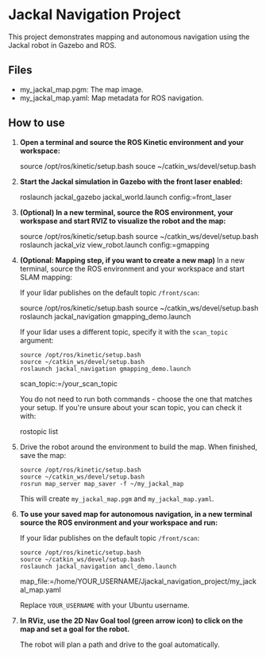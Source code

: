 # Jackal Navigation Project 

 This project demonstrates mapping and autonomous navigation using the Jackal
robot in Gazebo and ROS.

## Files 

 - my_jackal_map.pgm: The map image.
 - my_jackal_map.yaml: Map metadata for ROS navigation.

## How to use 

 1. **Open a terminal and source the ROS Kinetic environment and
    your workspace:**

	source /opt/ros/kinetic/setup.bash
	souce ~/catkin_ws/devel/setup.bash
	
 2. **Start the Jackal simulation in Gazebo with the front laser enabled:**

	roslaunch jackal_gazebo jackal_world.launch config:=front_laser

 3. **(Optional) In a new terminal, source the ROS environment,
    your workspase and start RVIZ to visualize the robot and the map:**

	source /opt/ros/kinetic/setup.bash
	source ~/catkin_ws/devel/setup.bash
	roslaunch jackal_viz view_robot.launch config:=gmapping

 4. **(Optional: Mapping step, if you want to create a new map)** 
    In a new terminal, source the ROS environment and your workspace and start
    SLAM mapping:

    If your lidar publishes on the default topic `/front/scan`:

	source /opt/ros/kinetic/setup.bash
	source ~/catkin_ws/devel/setup.bash
	roslaunch jackal_navigation gmapping_demo.launch

    If your lidar uses a different topic, specify it with the `scan_topic` 
    argument:

        source /opt/ros/kinetic/setup.bash
        source ~/catkin_ws/devel/setup.bash
        roslaunch jackal_navigation gmapping_demo.launch 
	scan_topic:=/your_scan_topic

    You do not need to run both commands - choose the one that matches 
    your setup. If you're unsure about your scan topic, you can check it with:
	
	rostopic list

 5. Drive the robot around the environment to build the map. 
    When finished, save the map:

        source /opt/ros/kinetic/setup.bash
        source ~/catkin_ws/devel/setup.bash
        rosrun map_server map_saver -f ~/my_jackal_map

    This will create `my_jackal_map.pgm` and `my_jackal_map.yaml`.
 
 6. **To use your saved map for autonomous navigation, in a new terminal 
    source the ROS environment and your workspace and run:**

	If your lidar publishes on the default topic `/front/scan`:

        source /opt/ros/kinetic/setup.bash
        source ~/catkin_ws/devel/setup.bash
        roslaunch jackal_navigation amcl_demo.launch 
    map_file:=/home/YOUR_USERNAME/Jjackal_navigation_project/my_jackal_map.yaml 

    Replace `YOUR_USERNAME` with your Ubuntu username.

 6. **In RViz, use the 2D Nav Goal tool (green arrow icon) to click
    on the map and set a goal for the robot.**

    The robot will plan a path and drive to the goal automatically.

